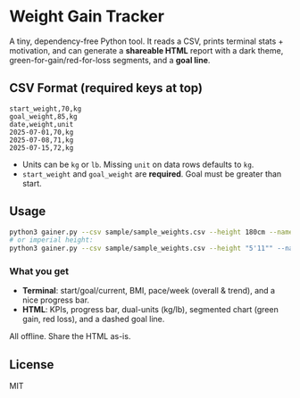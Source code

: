# Weight Gain Tracker

A tiny, dependency-free Python tool. It reads a CSV, prints terminal stats + motivation, and can generate a **shareable HTML** report with a dark theme, green-for-gain/red-for-loss segments, and a **goal line**.

## CSV Format (required keys at top)

```csv
start_weight,70,kg
goal_weight,85,kg
date,weight,unit
2025-07-01,70,kg
2025-07-08,71,kg
2025-07-15,72,kg
```

- Units can be `kg` or `lb`. Missing `unit` on data rows defaults to `kg`.
- `start_weight` and `goal_weight` are **required**. Goal must be greater than start.

## Usage

```bash
python3 gainer.py --csv sample/sample_weights.csv --height 180cm --name "Bob" --out report.html
# or imperial height:
python3 gainer.py --csv sample/sample_weights.csv --height "5'11"" --name "Bob" --out report.html
```

### What you get

- **Terminal**: start/goal/current, BMI, pace/week (overall & trend), and a nice progress bar.
- **HTML**: KPIs, progress bar, dual-units (kg/lb), segmented chart (green gain, red loss), and a dashed goal line.

All offline. Share the HTML as-is.

## License

MIT
